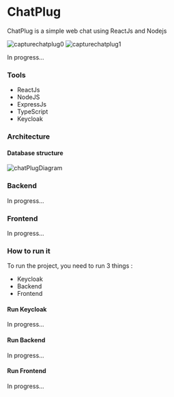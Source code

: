 # ChatPlug

ChatPlug is a simple web chat using ReactJs and Nodejs

![capturechatplug0](https://user-images.githubusercontent.com/32987179/227960978-ee0ff4b8-6dc7-4960-a50e-52509fe4e0bd.png)
![capturechatplug1](https://user-images.githubusercontent.com/32987179/227961203-305ef181-0b81-414a-b310-20197e8deaf6.png)


In progress...

### Tools 
- ReactJs
- NodeJS
- ExpressJs
- TypeScript
- Keycloak

### Architecture

#### Database structure

![chatPlugDiagram](https://user-images.githubusercontent.com/32987179/150683459-47209bd9-7f91-42bc-baa5-b67d64e9c225.png)

### Backend
In progress...

### Frontend
In progress...

### How to run it

To run the project, you need to run 3 things :
- Keycloak
- Backend
- Frontend

#### Run Keycloak

In progress...

#### Run Backend

In progress...

#### Run Frontend

In progress...
